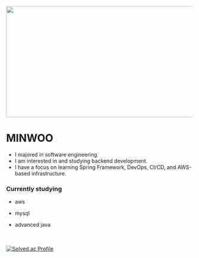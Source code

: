 <a href="https://github.com/devxb/gitanimals">
<img
  src="https://render.gitanimals.org/farms/minwoo1999"
  width="600"
  height="300"
/>
</a>

# MINWOO 

  
- I majored in software engineering.
- I am interested in and studying backend development.
- I have a focus on learning Spring Framework, DevOps, CI/CD, and AWS-based infrastructure.

### Currently studying 

* aws

* mysql
 
* advanced java


<br><br>
[![Solved.ac Profile](http://mazassumnida.wtf/api/v2/generate_badge?boj=kbsserver)](https://solved.ac/kbsserver/)
</div>





